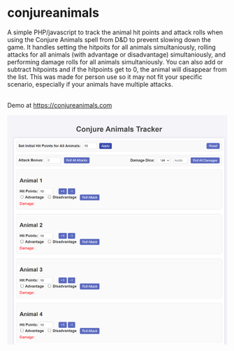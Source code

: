 # conjureanimals
A simple PHP/javascript to track the animal hit points and attack rolls when using the Conjure Animals spell from D&amp;D to prevent slowing down the game.  It handles setting the hitpoits for all animals simultaniously, rolling attacks for all animals (with advantage or disadvantage) simultaniously, and performing damage rolls for all animals simultaniously.  You can also add or subtract hitpoints and if the hitpoints get to 0, the animal will disappear from the list.  This was made for person use so it may not fit your specific scenario, especially if your animals have multiple attacks.

<br>Demo at https://conjureanimals.com<br>

![Alt text](/screenshot.png?raw=true "Screenshot")
